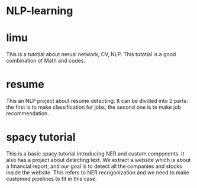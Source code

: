 # NLP-learning

# limu
This is a tutotial about nerual network, CV, NLP. This tutotial is a good combination of Math and codes.

# resume
This an NLP project about resume detecting. It can be divided into 2 parts: the first is to make classification for jobs, the second one is to make job recommendation.

# spacy tutorial
This is a basic spacy tutorial introducing NER and custom components. It also has a project about detecting text. We extract a website which is about a financial report, and our goal is to detect all the companies and stocks inside the website. This refers to NER recogonization and we need to make customed pipelines to fit in this case.
